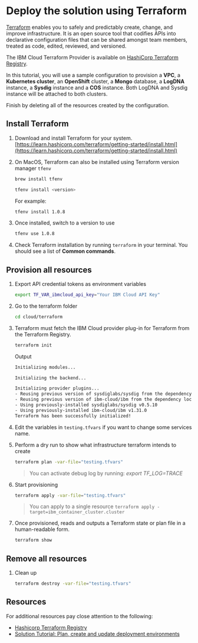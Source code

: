 # Deploy the solution using Terraform

[Terraform](https://www.terraform.io/) enables you to safely and predictably create, change, and improve infrastructure. It is an open source tool that codifies APIs into declarative configuration files that can be shared amongst team members, treated as code, edited, reviewed, and versioned.

The IBM Cloud Terraform Provider is available on [HashiCorp Terraform Registry](https://registry.terraform.io/providers/IBM-Cloud/ibm).

In this tutorial, you will use a sample configuration to provision a **VPC**, a **Kubernetes cluster**, an **OpenShift** cluster, a **Mongo** database, a **LogDNA** instance, a **Sysdig** instance and a **COS** instance. Both LogDNA and Sysdig instance will be attached to both clusters.

Finish by deleting all of the resources created by the configuration.

## Install Terraform

1. Download and install Terraform for your system. [https://learn.hashicorp.com/terraform/getting-started/install.html](https://learn.hashicorp.com/terraform/getting-started/install.html)

1. On MacOS, Terraform can also be installed using Terraform version manager `tfenv`

    ```sh
    brew install tfenv
    ```

    ```sh
    tfenv install <version>
    ```

    For example:

    ```sh
    tfenv install 1.0.8
    ```

1. Once installed, switch to a version to use

    ```sh
    tfenv use 1.0.8
    ```

1. Check Terraform installation by running `terraform` in your terminal. You should see a list of **Common commands**.

## Provision all resources

1. Export API credential tokens as environment variables

    ```sh
    export TF_VAR_ibmcloud_api_key="Your IBM Cloud API Key"
    ```

1. Go to the terraform folder

    ```sh
    cd cloud/terraform
    ```

1. Terraform must fetch the IBM Cloud provider plug-in for Terraform from the Terraform Registry.

    ```sh
    terraform init
    ```

    Output

    ```sh
    Initializing modules...

    Initializing the backend...

    Initializing provider plugins...
    - Reusing previous version of sysdiglabs/sysdig from the dependency lock file
    - Reusing previous version of ibm-cloud/ibm from the dependency lock file
    - Using previously-installed sysdiglabs/sysdig v0.5.10
    - Using previously-installed ibm-cloud/ibm v1.31.0
    Terraform has been successfully initialized!
    ```

1. Edit the variables in `testing.tfvars` if you want to change some services name.

1. Perform a dry run to show what infrastructure terraform intends to create

    ```sh
    terraform plan -var-file="testing.tfvars"
    ```

    > You can activate debug log by running: *export TF_LOG=TRACE*

1. Start provisioning

    ```sh
    terraform apply -var-file="testing.tfvars"
    ```

    > You can apply to a single resource `terraform apply -target=ibm_container_cluster.cluster`

1. Once provisioned, reads and outputs a Terraform state or plan file in a human-readable form.

    ```sh
    terraform show
    ```

## Remove all resources

1. Clean up

    ```sh
    terraform destroy -var-file="testing.tfvars"
    ```

## Resources

For additional resources pay close attention to the following:

- [Hashicorp Terraform Registry](https://registry.terraform.io/providers/IBM-Cloud/ibm/latest)
- [Solution Tutorial: Plan, create and update deployment environments](https://cloud.ibm.com/docs/solution-tutorials?topic=solution-tutorials-plan-create-update-deployments)